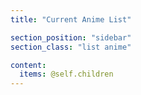 ```yaml
---
title: "Current Anime List"

section_position: "sidebar"
section_class: "list anime"

content:
  items: @self.children 
---
```

